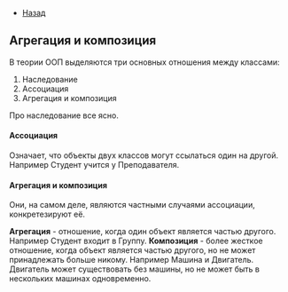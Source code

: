 - [Назад](/./java.md)

## Агрегация и композиция

В теории ООП выделяются три основных отношения между классами:
1. Наследование
2. Ассоциация
3. Агрегация и композиция

Про наследование все ясно.

#### Ассоциация

Означает, что объекты двух классов могут ссылаться один на другой. Например Студент учится у Преподавателя.

#### Агрегация и композиция

Они, на самом деле, являются частными случаями ассоциации, конкретезируют её.

**Агрегация** - отношение, когда один объект является частью другого. Например Студент входит в Группу.
**Композиция** - более жесткое отношение, когда объект является частью другого, но не может принадлежать больше никому. Например Машина и Двигатель. Двигатель может существовать без машины, но не может быть в нескольких машинах одновременно.
